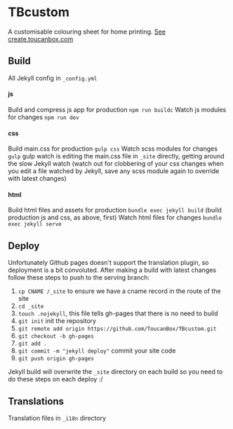 # TBcustom

A customisable colouring sheet for home printing. [See create.toucanbox.com](https://create.toucanbox.com)


## Build

All Jekyll config in `_config.yml`

#### js

Build and compress js app for production `npm run buildc`
Watch js modules for changes `npm run dev`

#### css

Build main.css for production `gulp css`
Watch scss modules for changes `gulp`
gulp watch is editing the main.css file in `_site` directly, getting around the slow Jekyll watch
(watch out for clobbering of your css changes when you edit a file watched by Jekyll, save any scss module again to override with latest changes)

#### html

Build html files and assets for production `bundle exec jekyll build`
(build production js and css, as above, first)
Watch html files for changes `bundle exec jekyll serve`

## Deploy

Unfortunately Github pages doesn't support the translation plugin, so deployment is a bit convoluted. After making a build with latest changes follow these steps to push to the serving branch:

1. `cp CNAME /_site` to ensure we have a cname record in the route of the site
2. `cd _site`
3. `touch .nojekyll`, this file tells gh-pages that there is no need to build
4. `git init` init the repository
5. `git remote add origin https://github.com/ToucanBox/TBcustom.git`
6. `git checkout -b gh-pages`
7. `git add .`
8. `git commit -m "jekyll deploy"` commit your site code
9. `git push origin gh-pages`

Jekyll build will overwrite the `_site` directory on each build so you need to do these steps on each deploy :/

## Translations

Translation files in `_i18n` directory

